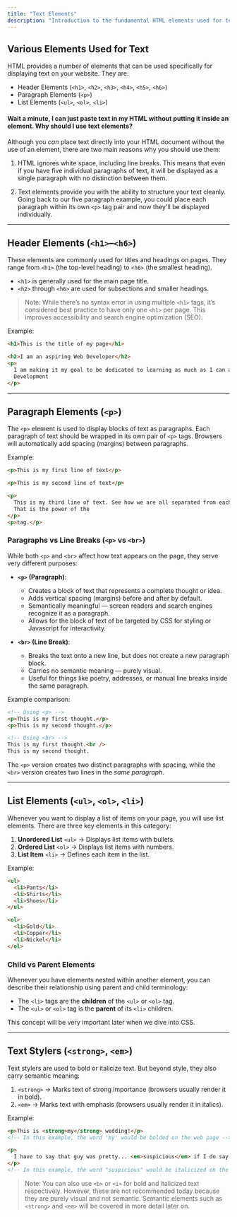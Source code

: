 ```yaml
---
title: "Text Elements"
description: "Introduction to the fundamental HTML elements used for text"
---
```


## Various Elements Used for Text

HTML provides a number of elements that can be used specifically for displaying text on your website. They are:

- Header Elements (`<h1>`, `<h2>`, `<h3>`, `<h4>`, `<h5>`, `<h6>`)
- Paragraph Elements (`<p>`)
- List Elements (`<ul>`, `<ol>`, `<li>`)

#### Wait a minute, I can just paste text in my HTML without putting it inside an element. Why should I use text elements?

Although you _can_ place text directly into your HTML document without the use of an element, there are two main reasons why you should use them:

1. HTML ignores white space, including line breaks. This means that even if you have five individual paragraphs of text, it will be displayed as a single paragraph with no distinction between them.

2. Text elements provide you with the ability to structure your text cleanly. Going back to our five paragraph example, you could place each paragraph within its own `<p>` tag pair and now they'll be displayed individually.

---

## Header Elements (`<h1>`–`<h6>`)

These elements are commonly used for titles and headings on pages. They range from `<h1>` (the top-level heading) to `<h6>` (the smallest heading).

- `<h1>` is generally used for the main page title.
- `<h2>` through `<h6>` are used for subsections and smaller headings.

> Note: While there’s no syntax error in using multiple `<h1>` tags, it’s considered best practice to have only one `<h1>` per page. This improves accessibility and search engine optimization (SEO).

Example:

```html
<h1>This is the title of my page</h1>

<h2>I am an aspiring Web Developer</h2>
<p>
  I am making it my goal to be dedicated to learning as much as I can about Web
  Development
</p>
```

---

## Paragraph Elements (`<p>`)

The `<p>` element is used to display blocks of text as paragraphs. Each paragraph of text should be wrapped in its own pair of `<p>` tags. Browsers will automatically add spacing (margins) between paragraphs.

Example:

```html
<p>This is my first line of text</p>

<p>This is my second line of text</p>

<p>
  This is my third line of text. See how we are all separated from each other.
  That is the power of the
</p>
<p>tag.</p>
```

### Paragraphs vs Line Breaks (`<p>` vs `<br>`)

While both `<p>` and `<br>` affect how text appears on the page, they serve very different purposes:

- **`<p>` (Paragraph)**:

  - Creates a block of text that represents a complete thought or idea.
  - Adds vertical spacing (margins) before and after by default.
  - Semantically meaningful — screen readers and search engines recognize it as a paragraph.
  - Allows for the block of text of be targeted by CSS for styling or Javascript for interactivity.

- **`<br>` (Line Break)**:
  - Breaks the text onto a new line, but does not create a new paragraph block.
  - Carries no semantic meaning — purely visual.
  - Useful for things like poetry, addresses, or manual line breaks inside the same paragraph.

Example comparison:

```html
<!-- Using <p> -->
<p>This is my first thought.</p>
<p>This is my second thought.</p>

<!-- Using <br> -->
This is my first thought.<br />
This is my second thought.
```

The `<p>` version creates two distinct paragraphs with spacing, while the `<br>` version creates two lines in the _same paragraph_.

---

## List Elements (`<ul>`, `<ol>`, `<li>`)

Whenever you want to display a list of items on your page, you will use list elements. There are three key elements in this category:

1. **Unordered List** `<ul>` → Displays list items with bullets.
2. **Ordered List** `<ol>` → Displays list items with numbers.
3. **List Item** `<li>` → Defines each item in the list.

Example:

```html
<ul>
  <li>Pants</li>
  <li>Shirts</li>
  <li>Shoes</li>
</ul>

<ol>
  <li>Gold</li>
  <li>Copper</li>
  <li>Nickel</li>
</ol>
```

### Child vs Parent Elements

Whenever you have elements nested within another element, you can describe their relationship using parent and child terminology:

- The `<li>` tags are the **children** of the `<ul>` or `<ol>` tag.
- The `<ul>` or `<ol>` tag is the **parent** of its `<li>` children.

This concept will be very important later when we dive into CSS.

---

## Text Stylers (`<strong>`, `<em>`)

Text stylers are used to bold or italicize text. But beyond style, they also carry semantic meaning:

1. `<strong>` → Marks text of strong importance (browsers usually render it in bold).
2. `<em>` → Marks text with emphasis (browsers usually render it in italics).

Example:

```html
<p>This is <strong>my</strong> wedding!</p>
<!-- In this example, the word 'my' would be bolded on the web page -->

<p>
  I have to say that guy was pretty... <em>suspicious</em> if I do say so myself
</p>
<!-- In this example, the word "suspicious" would be italicized on the web page -->
```

> Note: You can also use `<b>` or `<i>` for bold and italicized text respectively. However, these are not recommended today because they are purely visual and not semantic. Semantic elements such as `<strong>` and `<em>` will be covered in more detail later on.
